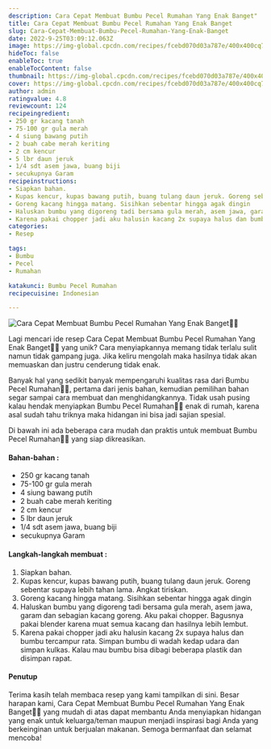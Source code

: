 ```yaml
---
description: Cara Cepat Membuat Bumbu Pecel Rumahan Yang Enak Banget"
title: Cara Cepat Membuat Bumbu Pecel Rumahan Yang Enak Banget
slug: Cara-Cepat-Membuat-Bumbu-Pecel-Rumahan-Yang-Enak-Banget
date: 2022-9-25T03:09:12.063Z
image: https://img-global.cpcdn.com/recipes/fcebd070d03a787e/400x400cq70/photo.jpg
hideToc: false
enableToc: true
enableTocContent: false
thumbnail: https://img-global.cpcdn.com/recipes/fcebd070d03a787e/400x400cq70/photo.jpg
cover: https://img-global.cpcdn.com/recipes/fcebd070d03a787e/400x400cq70/photo.jpg
author: admin
ratingvalue: 4.8
reviewcount: 124
recipeingredient:
- 250 gr kacang tanah
- 75-100 gr gula merah
- 4 siung bawang putih
- 2 buah cabe merah keriting
- 2 cm kencur
- 5 lbr daun jeruk
- 1/4 sdt asem jawa, buang biji
- secukupnya Garam
recipeinstructions:
- Siapkan bahan.
- Kupas kencur, kupas bawang putih, buang tulang daun jeruk. Goreng sebentar supaya lebih tahan lama. Angkat tiriskan.
- Goreng kacang hingga matang. Sisihkan sebentar hingga agak dingin
- Haluskan bumbu yang digoreng tadi bersama gula merah, asem jawa, garam dan sebagian kacang goreng. Aku pakai chopper. Bagusnya pakai blender karena muat semua kacang dan hasilnya lebih lembut.
- Karena pakai chopper jadi aku halusin kacang 2x supaya halus dan bumbu tercampur rata. Simpan bumbu di wadah kedap udara dan simpan kulkas. Kalau mau bumbu bisa dibagi beberapa plastik dan disimpan rapat.
categories:
- Resep

tags:
- Bumbu
- Pecel
- Rumahan

katakunci: Bumbu Pecel Rumahan
recipecuisine: Indonesian

---
```


![Cara Cepat Membuat Bumbu Pecel Rumahan Yang Enak Banget👩‍🍳](https://img-global.cpcdn.com/recipes/fcebd070d03a787e/400x400cq70/photo.jpg)

Lagi mencari ide resep Cara Cepat Membuat Bumbu Pecel Rumahan Yang Enak Banget👩‍🍳 yang unik? Cara menyiapkannya memang tidak terlalu sulit namun tidak gampang juga. Jika keliru mengolah maka hasilnya tidak akan memuaskan dan justru cenderung tidak enak.

Banyak hal yang sedikit banyak mempengaruhi kualitas rasa dari Bumbu Pecel Rumahan👩‍🍳, pertama dari jenis bahan, kemudian pemilihan bahan segar sampai cara membuat dan menghidangkannya. Tidak usah pusing kalau hendak menyiapkan Bumbu Pecel Rumahan👩‍🍳 enak di rumah, karena asal sudah tahu triknya maka hidangan ini bisa jadi sajian spesial.

Di bawah ini ada beberapa cara mudah dan praktis untuk membuat Bumbu Pecel Rumahan👩‍🍳 yang siap dikreasikan.

<!--inarticleads1-->

#### Bahan-bahan :

- 250 gr kacang tanah
- 75-100 gr gula merah
- 4 siung bawang putih
- 2 buah cabe merah keriting
- 2 cm kencur
- 5 lbr daun jeruk
- 1/4 sdt asem jawa, buang biji
- secukupnya Garam

<!--inarticleads2-->

#### Langkah-langkah membuat :

1. Siapkan bahan.
1. Kupas kencur, kupas bawang putih, buang tulang daun jeruk. Goreng sebentar supaya lebih tahan lama. Angkat tiriskan.
1. Goreng kacang hingga matang. Sisihkan sebentar hingga agak dingin
1. Haluskan bumbu yang digoreng tadi bersama gula merah, asem jawa, garam dan sebagian kacang goreng. Aku pakai chopper. Bagusnya pakai blender karena muat semua kacang dan hasilnya lebih lembut.
1. Karena pakai chopper jadi aku halusin kacang 2x supaya halus dan bumbu tercampur rata. Simpan bumbu di wadah kedap udara dan simpan kulkas. Kalau mau bumbu bisa dibagi beberapa plastik dan disimpan rapat.

#### Penutup

Terima kasih telah membaca resep yang kami tampilkan di sini. Besar harapan kami, Cara Cepat Membuat Bumbu Pecel Rumahan Yang Enak Banget👩‍🍳 yang mudah di atas dapat membantu Anda menyiapkan hidangan yang enak untuk keluarga/teman maupun menjadi inspirasi bagi Anda yang berkeinginan untuk berjualan makanan. Semoga bermanfaat dan selamat mencoba!